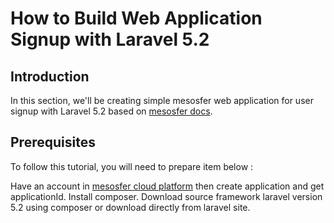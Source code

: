 # How to Build Web Application Signup with Laravel 5.2

## Introduction
In this section, we'll be creating simple mesosfer web application for user signup with Laravel 5.2 based on [mesosfer docs].

## Prerequisites
To follow this tutorial, you will need to prepare item below :

Have an account in [mesosfer cloud platform] then create application and get applicationId.
Install composer.
Download source framework laravel version 5.2 using composer or download directly from laravel site.

[mesosfer docs]:https://docs.mesosfer.com
[mesosfer cloud platform]:https://cloud.mesosfer.com